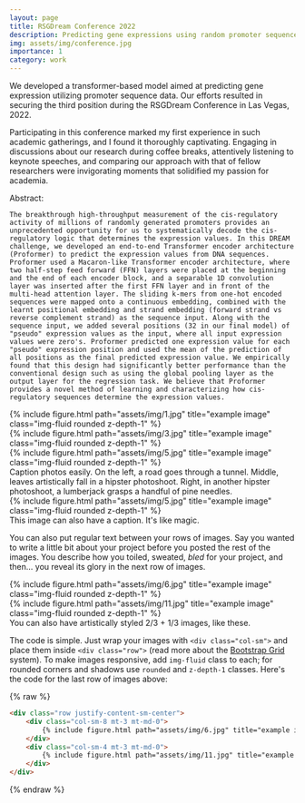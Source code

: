 ```yaml
---
layout: page
title: RSGDream Conference 2022
description: Predicting gene expressions using random promoter sequences
img: assets/img/conference.jpg
importance: 1
category: work
---
```


We developed a transformer-based model aimed at predicting gene expression utilizing promoter sequence data. Our efforts resulted in securing the third position during the RSGDream Conference in Las Vegas, 2022.

Participating in this conference marked my first experience in such academic gatherings, and I found it thoroughly captivating. Engaging in discussions about our research during coffee breaks, attentively listening to keynote speeches, and comparing our approach with that of fellow researchers were invigorating moments that solidified my passion for academia.

Abstract:

    The breakthrough high-throughput measurement of the cis-regulatory activity of millions of randomly generated promoters provides an unprecedented opportunity for us to systematically decode the cis-regulatory logic that determines the expression values. In this DREAM challenge, we developed an end-to-end Transformer encoder architecture (Proformer) to predict the expression values from DNA sequences. Proformer used a Macaron-like Transformer encoder architecture, where two half-step feed forward (FFN) layers were placed at the beginning and the end of each encoder block, and a separable 1D convolution layer was inserted after the first FFN layer and in front of the multi-head attention layer. The sliding k-mers from one-hot encoded sequences were mapped onto a continuous embedding, combined with the learnt positional embedding and strand embedding (forward strand vs reverse complement strand) as the sequence input. Along with the sequence input, we added several positions (32 in our final model) of "pseudo" expression values as the input, where all input expression values were zero's. Proformer predicted one expression value for each "pseudo" expression position and used the mean of the prediction of all positions as the final predicted expression value. We empirically found that this design had significantly better performance than the conventional design such as using the global pooling layer as the output layer for the regression task. We believe that Proformer provides a novel method of learning and characterizing how cis-regulatory sequences determine the expression values.

<div class="row">
    <div class="col-sm mt-3 mt-md-0">
        {% include figure.html path="assets/img/1.jpg" title="example image" class="img-fluid rounded z-depth-1" %}
    </div>
    <div class="col-sm mt-3 mt-md-0">
        {% include figure.html path="assets/img/3.jpg" title="example image" class="img-fluid rounded z-depth-1" %}
    </div>
    <div class="col-sm mt-3 mt-md-0">
        {% include figure.html path="assets/img/5.jpg" title="example image" class="img-fluid rounded z-depth-1" %}
    </div>
</div>
<div class="caption">
    Caption photos easily. On the left, a road goes through a tunnel. Middle, leaves artistically fall in a hipster photoshoot. Right, in another hipster photoshoot, a lumberjack grasps a handful of pine needles.
</div>
<div class="row">
    <div class="col-sm mt-3 mt-md-0">
        {% include figure.html path="assets/img/5.jpg" title="example image" class="img-fluid rounded z-depth-1" %}
    </div>
</div>
<div class="caption">
    This image can also have a caption. It's like magic.
</div>

You can also put regular text between your rows of images.
Say you wanted to write a little bit about your project before you posted the rest of the images.
You describe how you toiled, sweated, *bled* for your project, and then... you reveal its glory in the next row of images.


<div class="row justify-content-sm-center">
    <div class="col-sm-8 mt-3 mt-md-0">
        {% include figure.html path="assets/img/6.jpg" title="example image" class="img-fluid rounded z-depth-1" %}
    </div>
    <div class="col-sm-4 mt-3 mt-md-0">
        {% include figure.html path="assets/img/11.jpg" title="example image" class="img-fluid rounded z-depth-1" %}
    </div>
</div>
<div class="caption">
    You can also have artistically styled 2/3 + 1/3 images, like these.
</div>


The code is simple.
Just wrap your images with `<div class="col-sm">` and place them inside `<div class="row">` (read more about the <a href="https://getbootstrap.com/docs/4.4/layout/grid/">Bootstrap Grid</a> system).
To make images responsive, add `img-fluid` class to each; for rounded corners and shadows use `rounded` and `z-depth-1` classes.
Here's the code for the last row of images above:

{% raw %}
```html
<div class="row justify-content-sm-center">
    <div class="col-sm-8 mt-3 mt-md-0">
        {% include figure.html path="assets/img/6.jpg" title="example image" class="img-fluid rounded z-depth-1" %}
    </div>
    <div class="col-sm-4 mt-3 mt-md-0">
        {% include figure.html path="assets/img/11.jpg" title="example image" class="img-fluid rounded z-depth-1" %}
    </div>
</div>
```
{% endraw %}
